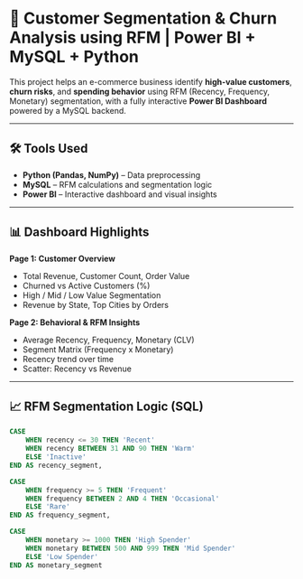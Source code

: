# 🧠 Customer Segmentation & Churn Analysis using RFM | Power BI + MySQL + Python

This project helps an e-commerce business identify **high-value customers**, **churn risks**, and **spending behavior** using RFM (Recency, Frequency, Monetary) segmentation, with a fully interactive **Power BI Dashboard** powered by a MySQL backend.

---

## 🛠️ Tools Used
- **Python (Pandas, NumPy)** – Data preprocessing
- **MySQL** – RFM calculations and segmentation logic
- **Power BI** – Interactive dashboard and visual insights

---

## 📊 Dashboard Highlights

**Page 1: Customer Overview**
- Total Revenue, Customer Count, Order Value
- Churned vs Active Customers (%)
- High / Mid / Low Value Segmentation
- Revenue by State, Top Cities by Orders

**Page 2: Behavioral & RFM Insights**
- Average Recency, Frequency, Monetary (CLV)
- Segment Matrix (Frequency x Monetary)
- Recency trend over time
- Scatter: Recency vs Revenue

---

## 📈 RFM Segmentation Logic (SQL)

```sql
CASE
    WHEN recency <= 30 THEN 'Recent'
    WHEN recency BETWEEN 31 AND 90 THEN 'Warm'
    ELSE 'Inactive'
END AS recency_segment,

CASE
    WHEN frequency >= 5 THEN 'Frequent'
    WHEN frequency BETWEEN 2 AND 4 THEN 'Occasional'
    ELSE 'Rare'
END AS frequency_segment,

CASE
    WHEN monetary >= 1000 THEN 'High Spender'
    WHEN monetary BETWEEN 500 AND 999 THEN 'Mid Spender'
    ELSE 'Low Spender'
END AS monetary_segment
